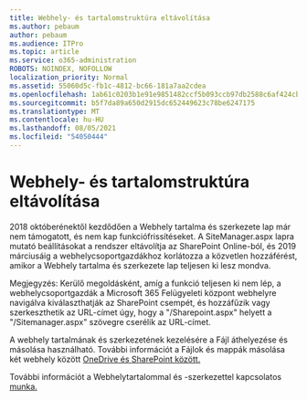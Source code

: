 ```yaml
---
title: Webhely- és tartalomstruktúra eltávolítása
ms.author: pebaum
author: pebaum
ms.audience: ITPro
ms.topic: article
ms.service: o365-administration
ROBOTS: NOINDEX, NOFOLLOW
localization_priority: Normal
ms.assetid: 55060d5c-fb1c-4812-bc66-181a7aa2cdea
ms.openlocfilehash: 1ab61c0203b1e91e9851482ccf5b093ccb97db2588c6af424cbf24c51e7fbcda
ms.sourcegitcommit: b5f7da89a650d2915dc652449623c78be6247175
ms.translationtype: MT
ms.contentlocale: hu-HU
ms.lasthandoff: 08/05/2021
ms.locfileid: "54050444"
---
```

# <a name="site-and-content-structure-removed"></a>Webhely- és tartalomstruktúra eltávolítása

2018 októberénektől kezdődően a Webhely tartalma és szerkezete lap már nem támogatott, és nem kap funkciófrissítéseket. A SiteManager.aspx lapra mutató beállításokat a rendszer eltávolítja az SharePoint Online-ból, és 2019 márciusáig a webhelycsoportgazdákhoz korlátozza a közvetlen hozzáférést, amikor a Webhely tartalma és szerkezete lap teljesen ki lesz mondva. 

Megjegyzés: Kerülő megoldásként, amíg a funkció teljesen ki nem lép, a webhelycsoportgazdák a Microsoft 365 Felügyeleti központ webhelyre navigálva kiválaszthatják az SharePoint csempét, és hozzáfűzik vagy szerkeszthetik az URL-címet úgy, hogy a "/Sharepoint.aspx" helyett a "/Sitemanager.aspx" szövegre cserélik az URL-címet. 


A webhely tartalmának és szerkezetének kezelésére a Fájl áthelyezése és másolása használható. További információt a Fájlok és mappák másolása két webhely között [OneDrive és SharePoint között.](https://support.office.com/article/copy-files-and-folders-between-onedrive-and-sharepoint-sites-67a6323e-7fd4-4254-99a8-35613492a82f) 

További információt a Webhelytartalommal és -szerkezettel kapcsolatos [munka.](https://support.office.com/article/Work-with-site-content-and-structure-30fcaad9-02b1-4347-8b03-e1ccc5a4c19f)
